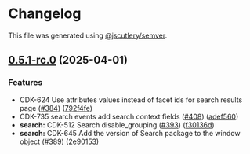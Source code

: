 # Changelog

This file was generated using [@jscutlery/semver](https://github.com/jscutlery/semver).

## [0.5.1-rc.0](https://github.com/Sitecore-PD/sitecore.cloudsdk.js/compare/search-0.5.0...search-0.5.1-rc.0) (2025-04-01)

### Features

- CDK-624 Use attributes values instead of facet ids for search results page ([#384](https://github.com/Sitecore-PD/sitecore.cloudsdk.js/issues/384)) ([792f4fe](https://github.com/Sitecore-PD/sitecore.cloudsdk.js/commit/792f4fe1332957d6067f243e1157f457ea26b38f))
- CDK-735 search events add search context fields ([#408](https://github.com/Sitecore-PD/sitecore.cloudsdk.js/issues/408)) ([adef560](https://github.com/Sitecore-PD/sitecore.cloudsdk.js/commit/adef560101ea4ff07dadc79e18663bbdc8cf0bbd))
- **search:** CDK-512 Search disable_grouping ([#393](https://github.com/Sitecore-PD/sitecore.cloudsdk.js/issues/393)) ([f30136d](https://github.com/Sitecore-PD/sitecore.cloudsdk.js/commit/f30136d555e8049fdc274e8feb71d16d1e4daa03))
- **search:** CDK-645 Add the version of Search package to the window object ([#389](https://github.com/Sitecore-PD/sitecore.cloudsdk.js/issues/389)) ([2e90153](https://github.com/Sitecore-PD/sitecore.cloudsdk.js/commit/2e901539d27f10c2abb1a3e740aa254989ae7a03))

